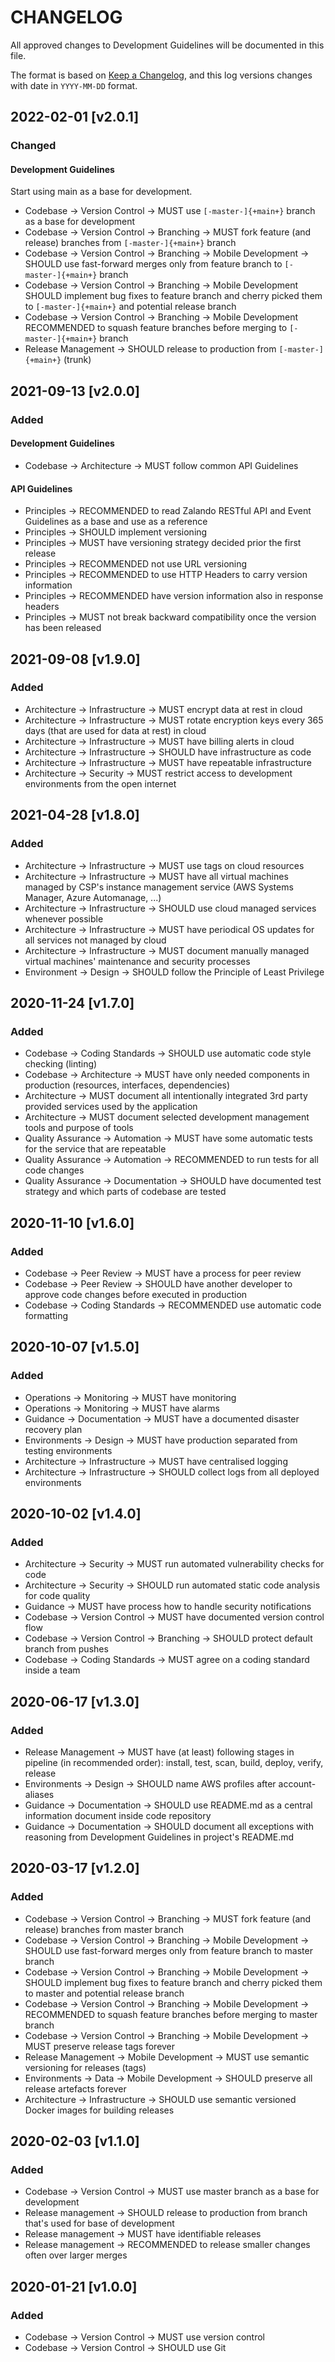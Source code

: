# CHANGELOG

All approved changes to Development Guidelines will be documented in this file.

The format is based on [Keep a Changelog](https://keepachangelog.com/en/1.0.0/), and this log versions changes with date in `YYYY-MM-DD` format.

## 2022-02-01 [v2.0.1]
### Changed
#### Development Guidelines
Start using main as a base for development.
- Codebase → Version Control → MUST use `[-master-]{+main+}` branch as a base for development
- Codebase → Version Control → Branching → MUST fork feature (and release) branches from `[-master-]{+main+}` branch
- Codebase → Version Control → Branching → Mobile Development → SHOULD use fast-forward merges only from feature branch to `[-master-]{+main+}` branch
- Codebase → Version Control → Branching → Mobile Development SHOULD implement bug fixes to feature branch and cherry picked them to `[-master-]{+main+}` and potential release branch
- Codebase → Version Control → Branching → Mobile Development RECOMMENDED to squash feature branches before merging to `[-master-]{+main+}` branch
- Release Management → SHOULD release to production from `[-master-]{+main+}` (trunk)

## 2021-09-13 [v2.0.0]
### Added
#### Development Guidelines
- Codebase → Architecture → MUST follow common API Guidelines
#### API Guidelines
- Principles → RECOMMENDED to read Zalando RESTful API and Event Guidelines as a base and use as a reference
- Principles → SHOULD implement versioning
- Principles → MUST have versioning strategy decided prior the first release
- Principles → RECOMMENDED not use URL versioning
- Principles → RECOMMENDED to use HTTP Headers to carry version information
- Principles → RECOMMENDED have version information also in response headers
- Principles → MUST not break backward compatibility once the version has been released

## 2021-09-08 [v1.9.0]
### Added
- Architecture → Infrastructure → MUST encrypt data at rest in cloud
- Architecture → Infrastructure → MUST rotate encryption keys every 365 days (that are used for data at rest) in cloud 
- Architecture → Infrastructure → MUST have billing alerts in cloud
- Architecture → Infrastructure → SHOULD have infrastructure as code
- Architecture → Infrastructure → MUST have repeatable infrastructure
- Architecture → Security → MUST restrict access to development environments from the open internet

## 2021-04-28 [v1.8.0]
### Added
- Architecture → Infrastructure -> MUST use tags on cloud resources
- Architecture → Infrastructure -> MUST have all virtual machines managed by CSP's instance management service (AWS Systems Manager, Azure Automanage, ...)
- Architecture → Infrastructure -> SHOULD use cloud managed services whenever possible
- Architecture → Infrastructure → MUST have periodical OS updates for all services not managed by cloud
- Architecture → Infrastructure → MUST document manually managed virtual machines' maintenance and security processes
- Environment → Design → SHOULD follow the Principle of Least Privilege

## 2020-11-24 [v1.7.0]
### Added
- Codebase → Coding Standards → SHOULD use automatic code style checking (linting)
- Codebase → Architecture → MUST have only needed components in production (resources, interfaces, dependencies)
- Architecture → MUST document all intentionally integrated 3rd party provided services used by the application
- Architecture → MUST document selected development management tools and purpose of tools
- Quality Assurance → Automation → MUST have some automatic tests for the service that are repeatable
- Quality Assurance → Automation → RECOMMENDED to run tests for all code changes
- Quality Assurance → Documentation → SHOULD have documented test strategy and which parts of codebase are tested

## 2020-11-10 [v1.6.0]
### Added
- Codebase → Peer Review → MUST have a process for peer review
- Codebase → Peer Review → SHOULD have another developer to approve code changes before executed in production
- Codebase → Coding Standards → RECOMMENDED use automatic code formatting

## 2020-10-07 [v1.5.0]
### Added
- Operations → Monitoring → MUST have monitoring
- Operations → Monitoring → MUST have alarms
- Guidance → Documentation → MUST have a documented disaster recovery plan
- Environments → Design → MUST have production separated from testing environments
- Architecture → Infrastructure → MUST have centralised logging
- Architecture → Infrastructure → SHOULD collect logs from all deployed environments

## 2020-10-02 [v1.4.0]
### Added
- Architecture → Security → MUST run automated vulnerability checks for code
- Architecture → Security → SHOULD run automated static code analysis for code quality
- Guidance → MUST have process how to handle security notifications
- Codebase → Version Control → MUST have documented version control flow
- Codebase → Version Control → Branching → SHOULD protect default branch from pushes
- Codebase → Coding Standards → MUST agree on a coding standard inside a team

## 2020-06-17 [v1.3.0]
### Added
- Release Management → MUST have (at least) following stages in pipeline (in recommended order): install, test, scan, build, deploy, verify, release
- Environments → Design → SHOULD name AWS profiles after account-aliases
- Guidance → Documentation → SHOULD use README.md as a central information document inside code repository
- Guidance → Documentation → SHOULD document all exceptions with reasoning from Development Guidelines in project's README.md

## 2020-03-17 [v1.2.0]
### Added
- Codebase → Version Control → Branching → MUST fork feature (and release) branches from master branch
- Codebase → Version Control → Branching → Mobile Development → SHOULD use fast-forward merges only from feature branch to master branch
- Codebase → Version Control → Branching → Mobile Development → SHOULD implement bug fixes to feature branch and cherry picked them to master and potential release branch
- Codebase → Version Control → Branching → Mobile Development → RECOMMENDED to squash feature branches before merging to master branch
- Codebase → Version Control → Branching → Mobile Development → MUST preserve release tags forever
- Release Management → Mobile Development → MUST use semantic versioning for releases (tags)
- Environments → Data → Mobile Development → SHOULD preserve all release artefacts forever
- Architecture → Infrastructure → SHOULD use semantic versioned Docker images for building releases

## 2020-02-03 [v1.1.0]
### Added
- Codebase → Version Control → MUST use master branch as a base for development
- Release management → SHOULD release to production from branch that's used for base of development
- Release management → MUST have identifiable releases
- Release management → RECOMMENDED to release smaller changes often over larger merges

## 2020-01-21 [v1.0.0]
### Added
- Codebase → Version Control → MUST use version control
- Codebase → Version Control → SHOULD use Git
